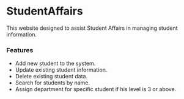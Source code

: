 # StudentAffairs
This website designed to assist Student Affairs in managing student information.

### Features
* Add new student to the system.
* Update existing student information.
* Delete existing student data.
* Search for students by name.
* Assign department for specific student if his level is 3 or above.
